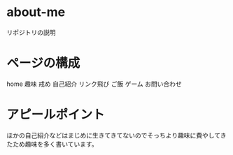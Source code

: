 # about-me
 リポジトリの説明

# ページの構成
home
趣味
戒め
自己紹介
リンク飛び
ご飯
ゲーム
お問い合わせ

# アピールポイント
ほかの自己紹介などはまじめに生きてきてないのでそっちより趣味に費やしてきたため趣味を多く書いています。